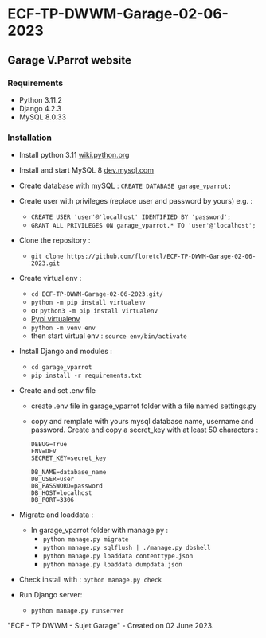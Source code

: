# ECF-TP-DWWM-Garage-02-06-2023

## Garage V.Parrot website

### Requirements

- Python 3.11.2
- Django 4.2.3
- MySQL 8.0.33

### Installation

- Install python 3.11 [wiki.python.org](https://wiki.python.org/moin/BeginnersGuide/Download) 

- Install and start MySQL 8 [dev.mysql.com](https://dev.mysql.com/doc/refman/8.1/en/installing.html)

- Create database with mySQL : `CREATE DATABASE garage_vparrot;`

- Create user with privileges 
(replace user and password by yours)
   e.g. :
  - `CREATE USER 'user'@'localhost' IDENTIFIED BY 'password';` 
  - `GRANT ALL PRIVILEGES ON garage_vparrot.* TO 'user'@'localhost';`

- Clone the repository :
  - `git clone https://github.com/floretcl/ECF-TP-DWWM-Garage-02-06-2023.git`

- Create virtual env :
  - `cd ECF-TP-DWWM-Garage-02-06-2023.git/`
  - `python -m pip install virtualenv`
  - or `python3 -m pip install virtualenv`
  - [Pypi virtualenv](https://pypi.org/project/virtualenv/)
  - `python -m venv env`
  - then start virtual env : `source env/bin/activate`

- Install Django and modules :
  - `cd garage_vparrot`
  - `pip install -r requirements.txt`

- Create and set .env file
  - create .env file in garage_vparrot folder with a file named settings.py
  - copy and remplate with yours mysql database name, username and password. Create and copy a secret_key with at least 50 characters :

    ```
    DEBUG=True
    ENV=DEV
    SECRET_KEY=secret_key

    DB_NAME=database_name
    DB_USER=user
    DB_PASSWORD=password
    DB_HOST=localhost
    DB_PORT=3306
    ```

- Migrate and loaddata :
  - In garage_vparrot folder with manage.py :
    - `python manage.py migrate`
    - `python manage.py sqlflush | ./manage.py dbshell`
    - `python manage.py loaddata contenttype.json`
    - `python manage.py loaddata dumpdata.json`

- Check install with : `python manage.py check`

- Run Django server:
  - `python manage.py runserver`

"ECF - TP DWWM - Sujet Garage" - Created on 02 June 2023.
